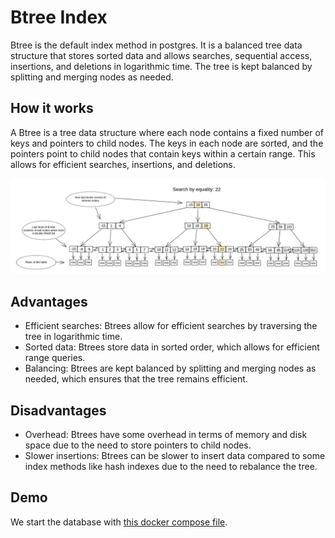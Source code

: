 # Btree Index

Btree is the default index method in postgres. It is a balanced tree data structure that stores sorted data and allows searches, sequential access, insertions, and deletions in logarithmic time. The tree is kept balanced by splitting and merging nodes as needed.

## How it works

A Btree is a tree data structure where each node contains a fixed number of keys and pointers to child nodes. The keys in each node are sorted, and the pointers point to child nodes that contain keys within a certain range. This allows for efficient searches, insertions, and deletions.

![Btree](btree.png)

## Advantages

- Efficient searches: Btrees allow for efficient searches by traversing the tree in logarithmic time.
- Sorted data: Btrees store data in sorted order, which allows for efficient range queries.
- Balancing: Btrees are kept balanced by splitting and merging nodes as needed, which ensures that the tree remains efficient.

## Disadvantages

- Overhead: Btrees have some overhead in terms of memory and disk space due to the need to store pointers to child nodes.
- Slower insertions: Btrees can be slower to insert data compared to some index methods like hash indexes due to the need to rebalance the tree.

## Demo

We start the database with [this docker compose file](compose.yaml).
